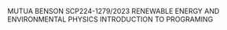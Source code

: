 MUTUA BENSON
SCP224-1279/2023
RENEWABLE ENERGY AND ENVIRONMENTAL PHYSICS
INTRODUCTION TO PROGRAMING
